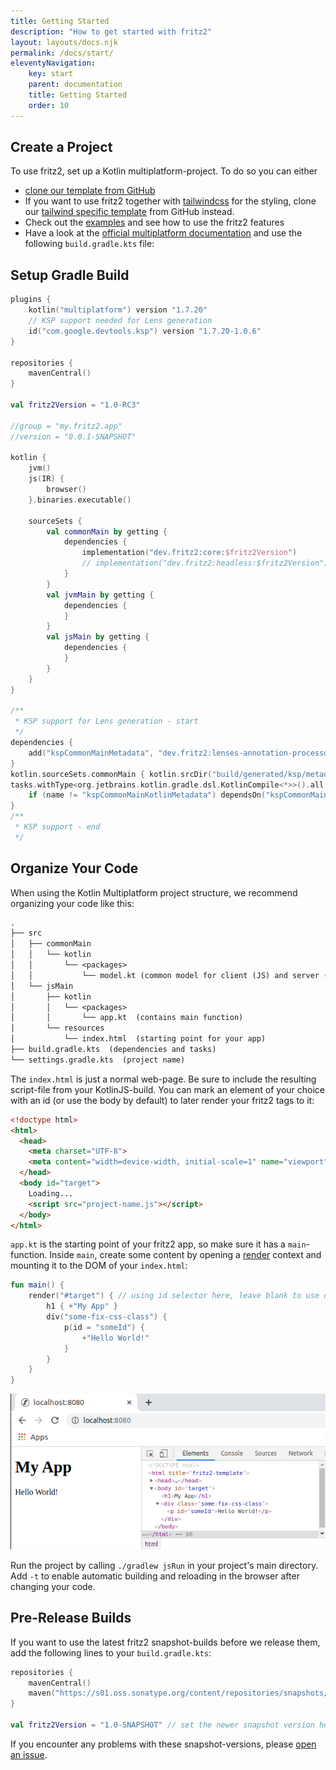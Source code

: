 ```yaml
---
title: Getting Started
description: "How to get started with fritz2"
layout: layouts/docs.njk
permalink: /docs/start/
eleventyNavigation:
    key: start
    parent: documentation
    title: Getting Started
    order: 10
---
```

## Create a Project

To use fritz2, set up a Kotlin multiplatform-project. To do so you can either
* [clone our template from GitHub](https://github.com/jwstegemann/fritz2-template)
* If you want to use fritz2 together with [tailwindcss](https://tailwindcss.com/) for the styling, clone
  our [tailwind specific template](https://github.com/jwstegemann/fritz2-tailwind-template) from GitHub instead.
* Check out the [examples](https://fritz2.dev/examples) and see how to use the fritz2 features
* Have a look at the [official multiplatform documentation](https://kotlinlang.org/docs/multiplatform-get-started.html)
  and use the following `build.gradle.kts` file:

## Setup Gradle Build

```kotlin
plugins {
    kotlin("multiplatform") version "1.7.20"
    // KSP support needed for Lens generation
    id("com.google.devtools.ksp") version "1.7.20-1.0.6"
}

repositories {
    mavenCentral()
}

val fritz2Version = "1.0-RC3"

//group = "my.fritz2.app"
//version = "0.0.1-SNAPSHOT"

kotlin {
    jvm()
    js(IR) {
        browser()
    }.binaries.executable()

    sourceSets {
        val commonMain by getting {
            dependencies {
                implementation("dev.fritz2:core:$fritz2Version")
                // implementation("dev.fritz2:headless:$fritz2Version") // optional headless comp
            }
        }
        val jvmMain by getting {
            dependencies {
            }
        }
        val jsMain by getting {
            dependencies {
            }
        }
    }
}

/**
 * KSP support for Lens generation - start
 */
dependencies {
    add("kspCommonMainMetadata", "dev.fritz2:lenses-annotation-processor:$fritz2Version")
}
kotlin.sourceSets.commonMain { kotlin.srcDir("build/generated/ksp/metadata/commonMain/kotlin") }
tasks.withType<org.jetbrains.kotlin.gradle.dsl.KotlinCompile<*>>().all {
    if (name != "kspCommonMainKotlinMetadata") dependsOn("kspCommonMainKotlinMetadata")
}
/**
 * KSP support - end
 */
```

## Organize Your Code

When using the Kotlin Multiplatform project structure, we recommend organizing your code like this:

```txt
.
├── src
│   ├── commonMain
│   │   └── kotlin
│   │       └── <packages>
│   │           └── model.kt (common model for client (JS) and server (JVM))
│   └── jsMain
│       ├── kotlin
│       │   └── <packages>
│       │       └── app.kt  (contains main function)
│       └── resources
│           └── index.html  (starting point for your app)
├── build.gradle.kts  (dependencies and tasks)
└── settings.gradle.kts  (project name)
```

The `index.html` is just a normal web-page. Be sure to include the resulting script-file from your KotlinJS-build.
You can mark an element of your choice with an id (or use the body by default) to later render your fritz2 tags to it:

```html
<!doctype html>
<html>
  <head>
    <meta charset="UTF-8">
    <meta content="width=device-width, initial-scale=1" name="viewport">
  </head>
  <body id="target">
    Loading...
    <script src="project-name.js"></script>
  </body>
</html>
```

`app.kt` is the starting point of your fritz2 app, so make sure it has a `main`-function.
Inside `main`, create some content by opening a
[render](https://www.fritz2.dev/api/core/dev.fritz2.core/render.html) context and
mounting it to the DOM of your `index.html`:

```kotlin
fun main() {
    render("#target") { // using id selector here, leave blank to use document.body by default
        h1 { +"My App" }
        div("some-fix-css-class") {
            p(id = "someId") {
                +"Hello World!"
            }
        }
    }
}
```
![running example in browser](/img/gettingstarted_inital.png)

Run the project by calling `./gradlew jsRun` in your project's main directory. Add `-t` to enable automatic
building and reloading in the browser after changing your code.

## Pre-Release Builds

If you want to use the latest fritz2 snapshot-builds before we release them, add the 
following lines to your `build.gradle.kts`:

```kotlin
repositories {
    mavenCentral()
    maven("https://s01.oss.sonatype.org/content/repositories/snapshots/") // new repository here
}

val fritz2Version = "1.0-SNAPSHOT" // set the newer snapshot version here
```

If you encounter any problems with these snapshot-versions, please
[open an issue](https://github.com/jwstegemann/fritz2/issues/new/choose).